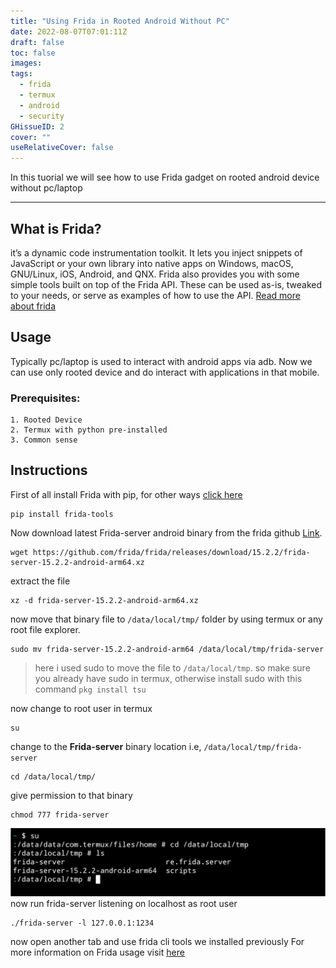 ```yaml
---
title: "Using Frida in Rooted Android Without PC"
date: 2022-08-07T07:01:11Z
draft: false
toc: false
images: 
tags:
  - frida
  - termux
  - android
  - security
GHissueID: 2
cover: ""
useRelativeCover: false
---
```


In this tuorial we will see how to use Frida gadget on rooted android device without pc/laptop

___
## What is Frida?

it’s a dynamic code instrumentation toolkit. It lets you inject snippets of JavaScript or your own library into native apps on Windows, macOS, GNU/Linux, iOS, Android, and QNX. Frida also provides you with some simple tools built on top of the Frida API. These can be used as-is, tweaked to your needs, or serve as examples of how to use the API. [Read more about frida](https://frida.re/docs/home/)

## Usage
Typically pc/laptop is used to interact with android apps via adb. Now we can use only rooted device and do interact with applications in that mobile.

### Prerequisites: 
    1. Rooted Device
    2. Termux with python pre-installed
    3. Common sense

## Instructions 
First of all install Frida with pip, for other ways [click here](https://github.com/frida/frida/#two-ways-to-install)
```
pip install frida-tools
```
Now download latest Frida-server android binary from the frida github [Link](https://github.com/frida/frida/releases/).
```
wget https://github.com/frida/frida/releases/download/15.2.2/frida-server-15.2.2-android-arm64.xz
```
extract the file
```
xz -d frida-server-15.2.2-android-arm64.xz
```
now move that binary file to `/data/local/tmp/` folder by using termux or any root file explorer.
```
sudo mv frida-server-15.2.2-android-arm64 /data/local/tmp/frida-server
```
> here i used sudo to move the file to `/data/local/tmp`.
> so make sure you already have sudo in termux, otherwise install sudo with this command
> `pkg install tsu`

now change to root user in termux 
```
su
```
change to the **Frida-server** binary location i.e, `/data/local/tmp/frida-server`
```
cd /data/local/tmp/
```
give permission to that binary
```
chmod 777 frida-server
```
![image](images/root-su-data-local.png)
now run frida-server listening on localhost as root user 
```
./frida-server -l 127.0.0.1:1234
```
now open another tab and use frida cli tools we installed previously
For more information on Frida usage visit [here](https://frida.re/docs/quickstart/)

